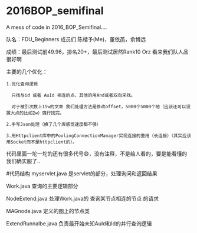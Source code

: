# 2016BOP_semifinal

A mess of code in 2016_BOP_Semifinal....

队名：FDU_Beginners 成员们 陈楷予(Me)，董依菡，俞博远

成绩：最后测试前49.96，排名20+，最后测试居然Rank10 Orz 看来我们队人品很好啊

主要的几个优化：

    1.优化查询逻辑 
  
      只找与id 或者 AuId 相连的点，其他的用And或者双向来找。
    
      对于被引次数上15w的文章 我们处理方法是修改offset，5000个5000个地（应该还可以设置大点的比如2w）强行找完。
    
    2.手写Json处理（换了几个库感觉速度都不够）
  
    3.用Httpclient库中的PoolingConnectionManager实现连接的重用（长连接）（其实应该用Socket而不是httpclient的）。
  
代码里面一坨一坨的还有很多代号😄，没有注释，不是给人看的，要是能看懂的我们确实服了..

#代码结构
myservlet.java 是servlet的部分，处理询问和返回结果

Work.java 查询的主要逻辑部分

NodeExtend.java 处理Work.java的 查询某节点相连的节点 的请求

MAGnode.java 定义的图上的节点类

ExtendRunnalbe.java 负责最开始未知AuId和Id的并行查询逻辑


  
